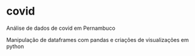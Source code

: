 # covid

Análise de dados de covid em Pernambuco 

Manipulação de dataframes com pandas e criações de visualizações em python

